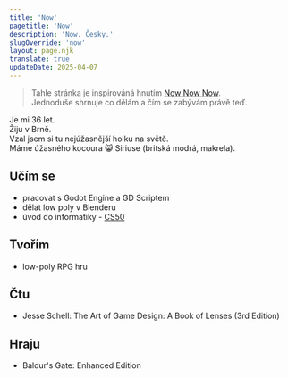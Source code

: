 ```yaml
---
title: 'Now'
pagetitle: 'Now'
description: 'Now. Česky.'
slugOverride: 'now'
layout: page.njk
translate: true
updateDate: 2025-04-07
---
```

> Tahle stránka je inspirováná hnutím [Now Now Now](https://nownownow.com/).  
> Jednoduše shrnuje co dělám a čím se zabývám právě teď.

Je mi 36 let.  
Žiju v Brně.  
Vzal jsem si tu nejúžasnější holku na světě.  
Máme úžasného kocoura 😸 Siriuse (britská modrá, makrela).  

## Učím se

- pracovat s Godot Engine a GD Scriptem  
- dělat low poly v Blenderu  
- úvod do informatiky - [CS50](https://pll.harvard.edu/course/cs50-introduction-computer-science) 

## Tvořím

- low-poly RPG hru  

## Čtu

- Jesse Schell: The Art of Game Design: A Book of Lenses (3rd Edition)

## Hraju
- Baldur's Gate: Enhanced Edition